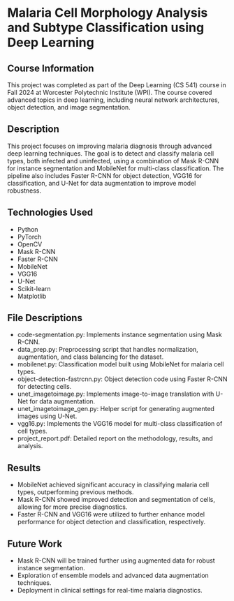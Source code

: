 # Malaria Cell Morphology Analysis and Subtype Classification using Deep Learning

## Course Information

This project was completed as part of the Deep Learning (CS 541) course in Fall 2024 at Worcester Polytechnic Institute (WPI). The course covered advanced topics in deep learning, including neural network architectures, object detection, and image segmentation.

## Description

This project focuses on improving malaria diagnosis through advanced deep learning techniques. The goal is to detect and classify malaria cell types, both infected and uninfected, using a combination of Mask R-CNN for instance segmentation and MobileNet for multi-class classification. The pipeline also includes Faster R-CNN for object detection, VGG16 for classification, and U-Net for data augmentation to improve model robustness.

## Technologies Used

- Python
- PyTorch
- OpenCV
- Mask R-CNN
- Faster R-CNN
- MobileNet
- VGG16
- U-Net
- Scikit-learn
- Matplotlib

## File Descriptions

- code-segmentation.py: Implements instance segmentation using Mask R-CNN.
- data_prep.py: Preprocessing script that handles normalization, augmentation, and class balancing for the dataset.
- mobilenet.py: Classification model built using MobileNet for malaria cell types.
- object-detection-fastrcnn.py: Object detection code using Faster R-CNN for detecting cells.
- unet_imagetoimage.py: Implements image-to-image translation with U-Net for data augmentation.
- unet_imagetoimage_gen.py: Helper script for generating augmented images using U-Net.
- vgg16.py: Implements the VGG16 model for multi-class classification of cell types.
- project_report.pdf: Detailed report on the methodology, results, and analysis.

## Results

- MobileNet achieved significant accuracy in classifying malaria cell types, outperforming previous methods.
- Mask R-CNN showed improved detection and segmentation of cells, allowing for more precise diagnostics.
- Faster R-CNN and VGG16 were utilized to further enhance model performance for object detection and classification, respectively.

## Future Work

- Mask R-CNN will be trained further using augmented data for robust instance segmentation.
- Exploration of ensemble models and advanced data augmentation techniques.
- Deployment in clinical settings for real-time malaria diagnostics.
